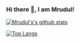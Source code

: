 ### Hi there 👋, I am Mrudul!

<!--
**mrudultora/mrudultora** is a ✨ _special_ ✨ repository because its `README.md` (this file) appears on your GitHub profile.

Here are some ideas to get you started:

- 🔭 I’m currently working on few Java and Android Projects
- 👯 I’m looking to collaborate on DeviceInfo
- 🤔 I’m looking for help with anything in which you have expertise.
- 💬 Ask me about anything !
- 📫 How to reach me: mrudultora@gmail.com
- ⚡ Fun fact: Fun facts are never fun !
-->

[![Mrudul's's github stats](https://github-readme-stats.vercel.app/api/?username=mrudultora&count_private=true&show_icons=true&theme=dark)](https://github.com/mrudultora/github-readme-stats)

[![Top Langs](https://github-readme-stats.vercel.app/api/top-langs?username=mrudultora&theme=dark)](https://github.com/mrudultora/github-readme-stats)
